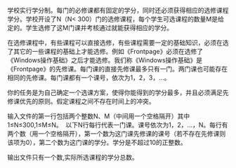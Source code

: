 学校实行学分制。每门的必修课都有固定的学分，同时还必须获得相应的选修课程学分。学校开设了N（N< 300）门的选修课程，每个学生可选课程的数量M是给定的。学生选修了这M门课并考核通过就能获得相应的学分。  　　

在选修课程中，有些课程可以直接选修，有些课程需要一定的基础知识，必须在选了其它的一些课程的基础上才能选修。例如《Frontpage》必须在选修了《Windows操作基础》之后才能选修。我们称《Windows操作基础》是《Frontpage》的先修课。每门课的直接先修课最多只有一门。两门课也可能存在相同的先修课。每门课都有一个课号，依次为1，2，3，…。  

你的任务是为自己确定一个选课方案，使得你能得到的学分最多，并且必须满足先修课优先的原则。假定课程之间不存在时间上的冲突。

输入文件的第一行包括两个整数N、M（中间用一个空格隔开）其中1≤N≤300,1≤M≤N。  以下N行每行代表一门课。课号依次为1，2，…，N。每行有两个数（用一个空格隔开），第一个数为这门课先修课的课号（若不存在先修课则该项为0），第二个数为这门课的学分。学分是不超过10的正整数。     

输出文件只有一个数,实际所选课程的学分总数。
